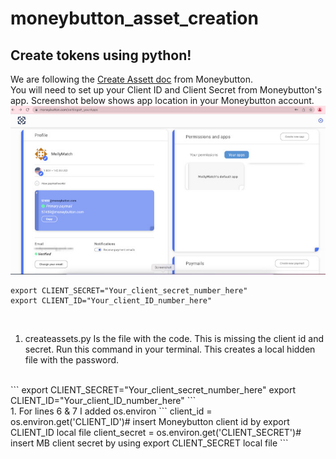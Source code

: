 # moneybutton_asset_creation
Create tokens using python!
---------------------------
We are following the [Create Assett doc](https://docs.moneybutton.com/docs/api/v2/api-v2-asset-create.html#example-request) from Moneybutton.<br />
You will need to set up your Client ID and Client Secret from Moneybutton's app. Screenshot below shows app location in your Moneybutton account. 
![browser](docs/images/mb_apps.jpg)

````
export CLIENT_SECRET="Your_client_secret_number_here"
export CLIENT_ID="Your_client_ID_number_here"
````
<br />

1. createassets.py Is the file with the code. This is missing the client id and secret. Run this command in your terminal. This creates a local hidden file with the password.
<br />
```
export CLIENT_SECRET="Your_client_secret_number_here"
export CLIENT_ID="Your_client_ID_number_here"
```
<br />
1. For lines 6 & 7 I added os.environ
```
client_id = os.environ.get('CLIENT_ID')# insert Moneybutton
client id by export CLIENT_ID local file
client_secret = os.environ.get('CLIENT_SECRET')# insert MB client secret by using export CLIENT_SECRET local file
```
